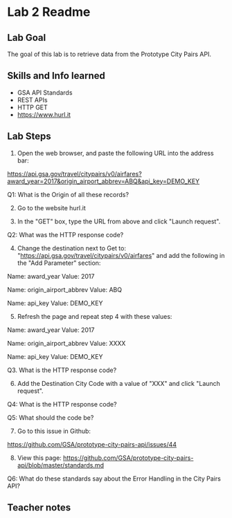 # Lab 2 Readme

## Lab Goal

The goal of this lab is to retrieve data from the Prototype City Pairs API.


## Skills and Info learned

- GSA API Standards
- REST APIs
- HTTP GET
- https://www.hurl.it


## Lab Steps

1. Open the web browser, and paste the following URL into the address bar:

https://api.gsa.gov/travel/citypairs/v0/airfares?award_year=2017&origin_airport_abbrev=ABQ&api_key=DEMO_KEY

Q1: What is the Origin of all these records?

2. Go to the website hurl.it

3. In the "GET" box, type the URL from above and click "Launch request". 

Q2: What was the HTTP response code?


4. Change the destination next to Get to: "https://api.gsa.gov/travel/citypairs/v0/airfares" and add the following in the "Add Parameter" section:

Name: award_year
Value: 2017

Name: origin_airport_abbrev
Value: ABQ

Name: api_key
Value: DEMO_KEY

5. Refresh the page and repeat step 4 with these values:

Name: award_year
Value: 2017

Name: origin_airport_abbrev
Value: XXXX

Name: api_key
Value: DEMO_KEY


Q3. What is the HTTP response code?

6. Add the Destination City Code with a value of "XXX" and click "Launch request".

Q4: What is the HTTP response code?

Q5: What should the code be?

7. Go to this issue in Github:

https://github.com/GSA/prototype-city-pairs-api/issues/44

8. View this page:
https://github.com/GSA/prototype-city-pairs-api/blob/master/standards.md

Q6: What do these standards say about the Error Handling in the City Pairs API?


## Teacher notes
